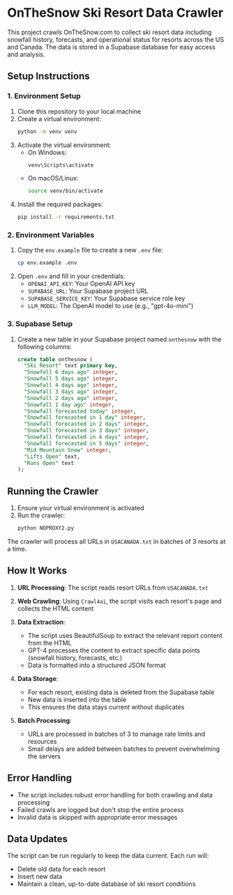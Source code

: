 # OnTheSnow Ski Resort Data Crawler

This project crawls OnTheSnow.com to collect ski resort data including snowfall history, forecasts, and operational status for resorts across the US and Canada. The data is stored in a Supabase database for easy access and analysis.

## Setup Instructions

### 1. Environment Setup

1. Clone this repository to your local machine
2. Create a virtual environment:
   ```bash
   python -m venv venv
   ```
3. Activate the virtual environment:
   - On Windows:
     ```bash
     venv\Scripts\activate
     ```
   - On macOS/Linux:
     ```bash
     source venv/bin/activate
     ```
4. Install the required packages:
   ```bash
   pip install -r requirements.txt
   ```

### 2. Environment Variables

1. Copy the `env.example` file to create a new `.env` file:
   ```bash
   cp env.example .env
   ```
2. Open `.env` and fill in your credentials:
   - `OPENAI_API_KEY`: Your OpenAI API key
   - `SUPABASE_URL`: Your Supabase project URL
   - `SUPABASE_SERVICE_KEY`: Your Supabase service role key
   - `LLM_MODEL`: The OpenAI model to use (e.g., "gpt-4o-mini")

### 3. Supabase Setup

1. Create a new table in your Supabase project named `onthesnow` with the following columns:
   ```sql
   create table onthesnow (
     "Ski Resort" text primary key,
     "Snowfall 6 days ago" integer,
     "Snowfall 5 days ago" integer,
     "Snowfall 4 days ago" integer,
     "Snowfall 3 days ago" integer,
     "Snowfall 2 days ago" integer,
     "Snowfall 1 day ago" integer,
     "Snowfall forecasted today" integer,
     "Snowfall forecasted in 1 day" integer,
     "Snowfall forecasted in 2 days" integer,
     "Snowfall forecasted in 3 days" integer,
     "Snowfall forecasted in 4 days" integer,
     "Snowfall forecasted in 5 days" integer,
     "Mid Mountain Snow" integer,
     "Lifts Open" text,
     "Runs Open" text
   );
   ```

## Running the Crawler

1. Ensure your virtual environment is activated
2. Run the crawler:
   ```bash
   python NOPROXY2.py
   ```

The crawler will process all URLs in `USACANADA.txt` in batches of 3 resorts at a time.

## How It Works

1. **URL Processing**: The script reads resort URLs from `USACANADA.txt`

2. **Web Crawling**: Using `Crawl4ai`, the script visits each resort's page and collects the HTML content

3. **Data Extraction**: 
   - The script uses BeautifulSoup to extract the relevant report content from the HTML
   - GPT-4 processes the content to extract specific data points (snowfall history, forecasts, etc.)
   - Data is formatted into a structured JSON format

4. **Data Storage**:
   - For each resort, existing data is deleted from the Supabase table
   - New data is inserted into the table
   - This ensures the data stays current without duplicates

5. **Batch Processing**:
   - URLs are processed in batches of 3 to manage rate limits and resources
   - Small delays are added between batches to prevent overwhelming the servers

## Error Handling

- The script includes robust error handling for both crawling and data processing
- Failed crawls are logged but don't stop the entire process
- Invalid data is skipped with appropriate error messages

## Data Updates

The script can be run regularly to keep the data current. Each run will:
- Delete old data for each resort
- Insert new data
- Maintain a clean, up-to-date database of ski resort conditions 
